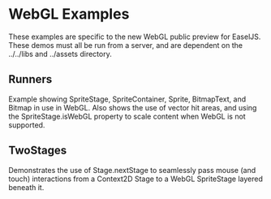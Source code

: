 # WebGL Examples

These examples are specific to the new WebGL public preview for EaselJS. These demos must all be run from a server, and are dependent on the ../../libs and ../assets directory.

## Runners

Example showing SpriteStage, SpriteContainer, Sprite, BitmapText, and Bitmap in use in WebGL. Also shows the use of vector hit areas, and using the SpriteStage.isWebGL property to scale content when WebGL is not supported.

## TwoStages

Demonstrates the use of Stage.nextStage to seamlessly pass mouse (and touch) interactions from a Context2D Stage to a WebGL SpriteStage layered beneath it.